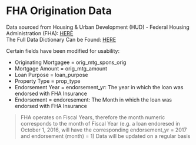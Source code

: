 # FHA Origination Data

Data sourced from Housing & Urban Development (HUD) - Federal Housing Administration (FHA): [HERE][1] <br>
The Full Data Dictionary Can be Found: [HERE][2]

Certain fields have been modified for usability: 
* Originating Mortgagee = orig_mtg_spons_orig
* Mortgage Amount = orig_mtg_amount
* Loan Purpose = loan_purpose
* Property Type = prop_type
* Endorsement Year = endorsement_yr: The year in which the loan was endorsed with FHA Insurance
* Endorsement = endoresement: The Month in which the loan was endorsed with FHA Insurance

> FHA operates on Fiscal Years, therefore the month numeric corresponds to the month of Fiscal Year (e.g. a loan endoresed in October 1, 2016, will have the corresponding endorsement_yr = 2017 and endorsement (month) = 1)
Data will be updated on a regular basis


[1]: https://www.hud.gov/program_offices/housing/rmra/oe/rpts/sfsnap/sfsnap
[2]: https://www.hud.gov/sites/documents/DOC_16618.PDF
